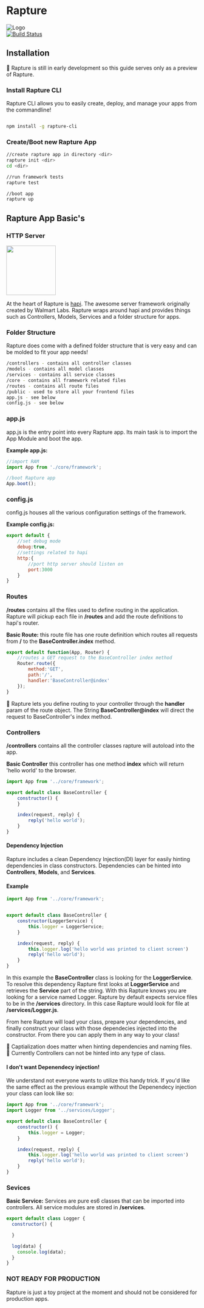 # Rapture

![Logo](http://s2.postimg.org/gyhp28qwp/rapture_logo.png) </br>
[![Build Status](https://travis-ci.org/Travier/Rapture.svg?branch=master)](https://travis-ci.org/Travier/Rapture)



## Installation
:notebook: Rapture is still in early development so this guide serves only as a preview of Rapture.

### Install Rapture CLI
Rapture CLI allows you to easily create, deploy, and manage your apps from the commandline!
```bash

npm install -g rapture-cli
```
### Create/Boot new Rapture App
```bash
//create rapture app in directory <dir>
rapture init <dir>
cd <dir>

//run framework tests
rapture test

//boot app
rapture up

```
## Rapture App Basic's

### HTTP Server
<img height="130" href="https://github.com/hapijs/hapi" src="https://camo.githubusercontent.com/16f4a37b7e2086b6e44dcb0cdfaf9e41f5738278/68747470733a2f2f7261772e6769746875622e636f6d2f686170696a732f686170692f6d61737465722f696d616765732f686170692e706e67"></img>

At the heart of Rapture is [hapi](https://github.com/hapijs/hapi). The awesome server framework originally created by Walmart Labs. Rapture wraps around hapi and provides things such as Controllers, Models, Services and a folder structure for apps.

### Folder Structure
Rapture does come with a defined folder structure that is very easy and can be molded to fit your app needs!
```bash
/controllers - contains all controller classes
/models - contains all model classes
/services - contains all service classes
/core - contains all framework related files
/routes - contains all route files
/public - used to store all your frontend files
app.js - see below
config.js - see below
```

### app.js
app.js is the entry point into every Rapture app. Its main task is to import the App Module and boot the app.

**Example app.js:** </br>

```javascript
//import RAM
import App from './core/framework';

//boot Rapture app
App.boot();

```

### config.js
config.js houses all the various configuration settings of the framework.

**Example config.js:** </br>

```javascript
export default {
	//set debug mode
	debug:true,
	//settings related to hapi
	http:{
		//port http server should listen on
		port:3000
	}
}
```

### Routes
**/routes** contains all the files used to define routing in the application. Rapture will pickup each file in **/routes** and add the route definitions to hapi's router.

**Basic Route:**
this route file has one route definition which routes all requests from **/** to the **BaseController.index** method.

```javascript
export default function(App, Router) {
	//routes a GET request to the BaseController index method
	Router.route({
		method:'GET',
		path:'/',
		handler:'BaseController@index'
	});
}
```

:notebook: Rapture lets you define routing to your controller through the **handler** param of the route object. The String **BaseController@index** will direct the request to BaseController's index method.

### Controllers
**/controllers** contains all the controller classes rapture will autoload into the app.

**Basic Controller**
this controller has one method **index** which will return 'hello world' to the browser.

```javascript
import App from '../core/framework';

export default class BaseController {
	constructor() {
	}

	index(request, reply) {
		reply('hello world');
	}
}
```

#### Dependency Injection
Rapture includes a clean Dependency Injection(DI) layer for easily hinting dependencies in class constructors. Dependencies can be hinted into **Controllers**, **Models**, and **Services**.


#### Example
```javascript
import App from '../core/framework';


export default class BaseController {
	constructor(LoggerService) {
		this.logger = LoggerService;
	}

	index(request, reply) {
		this.logger.log('hello world was printed to client screen')
		reply('hello world');
	}
}
```
In this example the **BaseController** class is looking for the **LoggerService**. To resolve this dependency Rapture first looks at **LoggerService** and retrieves the **Service** part of the string. With this Rapture knows you are looking for a service named Logger. Rapture by default expects service files to be in the **/services** directory. In this case Rapture would look for file at **/services/Logger.js**.

From here Rapture will load your class, prepare your dependencies, and finally construct your class with those dependecies injected into the constructor. From there you can apply them in any way to your class!

:notebook: Captialization does matter when hinting dependencies and naming files. <br/>
:notebook: Currently Controllers can not be hinted into any type of class.

#### I don't want Depenendecy injection!
We understand not everyone wants to utilize this handy trick. If you'd like the same effect as the previous example without the Depenendecy injection your class can look like so:
```javascript
import App from '../core/framework';
import Logger from '../services/Logger';

export default class BaseController {
	constructor() {
		this.logger = Logger;
	}

	index(request, reply) {
		this.logger.log('hello world was printed to client screen')
		reply('hello world');
	}
}
```
### Sevices
**Basic Service:**
Services are pure es6 classes that can be imported into controllers. All service modules are stored in **/services**.

```javascript
export default class Logger {
  constructor() {

  }

  log(data) {
    console.log(data);
  }
}

```

### NOT READY FOR PRODUCTION
Rapture is just a toy project at the moment and should not be considered for production apps.
